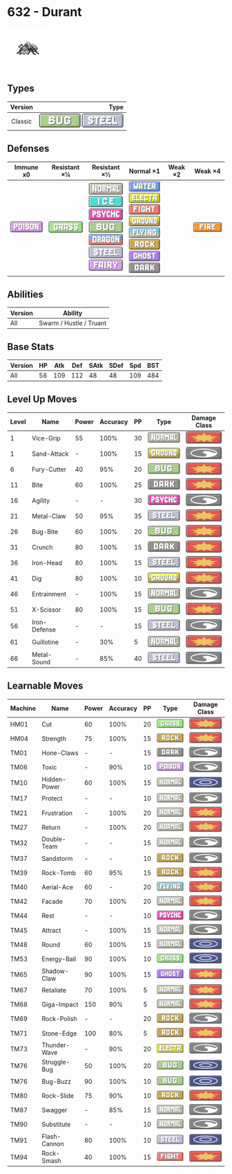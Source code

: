 # 632 - Durant

![durant](../img/pokemon/632.png)

## Types

| Version | Type                                                          |
| :-----: | ------------------------------------------------------------: |
| Classic | ![bug](../img/types/bug.png) ![steel](../img/types/steel.png) |

## Defenses

| Immune x0                          | Resistant ×¼                     | Resistant ×½                                                                                                                                                                                                                                                   | Normal ×1                                                                                                                                                                                                                                                                                                       | Weak ×2 | Weak ×4                        |
| ---------------------------------- | -------------------------------- | -------------------------------------------------------------------------------------------------------------------------------------------------------------------------------------------------------------------------------------------------------------- | --------------------------------------------------------------------------------------------------------------------------------------------------------------------------------------------------------------------------------------------------------------------------------------------------------------- | ------- | ------------------------------ |
| ![poison](../img/types/poison.png) | ![grass](../img/types/grass.png) | ![normal](../img/types/normal.png)<br/>![ice](../img/types/ice.png)<br/>![psychic](../img/types/psychic.png)<br/>![bug](../img/types/bug.png)<br/>![dragon](../img/types/dragon.png)<br/>![steel](../img/types/steel.png)<br/>![fairy](../img/types/fairy.png) | ![water](../img/types/water.png)<br/>![electric](../img/types/electric.png)<br/>![fighting](../img/types/fighting.png)<br/>![ground](../img/types/ground.png)<br/>![flying](../img/types/flying.png)<br/>![rock](../img/types/rock.png)<br/>![ghost](../img/types/ghost.png)<br/>![dark](../img/types/dark.png) |         | ![fire](../img/types/fire.png) |

## Abilities

| Version | Ability                 |
| ------- | ----------------------- |
| All     | Swarm / Hustle / Truant |

## Base Stats

| Version | HP | Atk | Def | SAtk | SDef | Spd | BST |
| ------- | -- | --- | --- | ---- | ---- | --- | --- |
| All     | 58 | 109 | 112 | 48   | 48   | 109 | 484 |

## Level Up Moves

| Level | Name         | Power | Accuracy | PP | Type                                 | Damage Class                           |
| ----- | ------------ | ----- | -------- | -- | ------------------------------------ | -------------------------------------- |
| 1     | Vice-Grip    | 55    | 100%     | 30 | ![normal](../img/types/normal.png)   | ![physical](../img/types/physical.png) |
| 1     | Sand-Attack  | -     | 100%     | 15 | ![ground](../img/types/ground.png)   | ![status](../img/types/status.png)     |
| 6     | Fury-Cutter  | 40    | 95%      | 20 | ![bug](../img/types/bug.png)         | ![physical](../img/types/physical.png) |
| 11    | Bite         | 60    | 100%     | 25 | ![dark](../img/types/dark.png)       | ![physical](../img/types/physical.png) |
| 16    | Agility      | -     | -        | 30 | ![psychic](../img/types/psychic.png) | ![status](../img/types/status.png)     |
| 21    | Metal-Claw   | 50    | 95%      | 35 | ![steel](../img/types/steel.png)     | ![physical](../img/types/physical.png) |
| 26    | Bug-Bite     | 60    | 100%     | 20 | ![bug](../img/types/bug.png)         | ![physical](../img/types/physical.png) |
| 31    | Crunch       | 80    | 100%     | 15 | ![dark](../img/types/dark.png)       | ![physical](../img/types/physical.png) |
| 36    | Iron-Head    | 80    | 100%     | 15 | ![steel](../img/types/steel.png)     | ![physical](../img/types/physical.png) |
| 41    | Dig          | 80    | 100%     | 10 | ![ground](../img/types/ground.png)   | ![physical](../img/types/physical.png) |
| 46    | Entrainment  | -     | 100%     | 15 | ![normal](../img/types/normal.png)   | ![status](../img/types/status.png)     |
| 51    | X-Scissor    | 80    | 100%     | 15 | ![bug](../img/types/bug.png)         | ![physical](../img/types/physical.png) |
| 56    | Iron-Defense | -     | -        | 15 | ![steel](../img/types/steel.png)     | ![status](../img/types/status.png)     |
| 61    | Guillotine   | -     | 30%      | 5  | ![normal](../img/types/normal.png)   | ![physical](../img/types/physical.png) |
| 66    | Metal-Sound  | -     | 85%      | 40 | ![steel](../img/types/steel.png)     | ![status](../img/types/status.png)     |

## Learnable Moves

| Machine | Name         | Power | Accuracy | PP | Type                                   | Damage Class                           |
| ------- | ------------ | ----- | -------- | -- | -------------------------------------- | -------------------------------------- |
| HM01    | Cut          | 60    | 100%     | 20 | ![grass](../img/types/grass.png)       | ![physical](../img/types/physical.png) |
| HM04    | Strength     | 75    | 100%     | 15 | ![rock](../img/types/rock.png)         | ![physical](../img/types/physical.png) |
| TM01    | Hone-Claws   | -     | -        | 15 | ![dark](../img/types/dark.png)         | ![status](../img/types/status.png)     |
| TM06    | Toxic        | -     | 90%      | 10 | ![poison](../img/types/poison.png)     | ![status](../img/types/status.png)     |
| TM10    | Hidden-Power | 60    | 100%     | 15 | ![normal](../img/types/normal.png)     | ![special](../img/types/special.png)   |
| TM17    | Protect      | -     | -        | 10 | ![normal](../img/types/normal.png)     | ![status](../img/types/status.png)     |
| TM21    | Frustration  | -     | 100%     | 20 | ![normal](../img/types/normal.png)     | ![physical](../img/types/physical.png) |
| TM27    | Return       | -     | 100%     | 20 | ![normal](../img/types/normal.png)     | ![physical](../img/types/physical.png) |
| TM32    | Double-Team  | -     | -        | 15 | ![normal](../img/types/normal.png)     | ![status](../img/types/status.png)     |
| TM37    | Sandstorm    | -     | -        | 10 | ![rock](../img/types/rock.png)         | ![status](../img/types/status.png)     |
| TM39    | Rock-Tomb    | 60    | 95%      | 15 | ![rock](../img/types/rock.png)         | ![physical](../img/types/physical.png) |
| TM40    | Aerial-Ace   | 60    | -        | 20 | ![flying](../img/types/flying.png)     | ![physical](../img/types/physical.png) |
| TM42    | Facade       | 70    | 100%     | 20 | ![normal](../img/types/normal.png)     | ![physical](../img/types/physical.png) |
| TM44    | Rest         | -     | -        | 10 | ![psychic](../img/types/psychic.png)   | ![status](../img/types/status.png)     |
| TM45    | Attract      | -     | 100%     | 15 | ![normal](../img/types/normal.png)     | ![status](../img/types/status.png)     |
| TM48    | Round        | 60    | 100%     | 15 | ![normal](../img/types/normal.png)     | ![special](../img/types/special.png)   |
| TM53    | Energy-Ball  | 90    | 100%     | 10 | ![grass](../img/types/grass.png)       | ![special](../img/types/special.png)   |
| TM65    | Shadow-Claw  | 90    | 100%     | 15 | ![ghost](../img/types/ghost.png)       | ![physical](../img/types/physical.png) |
| TM67    | Retaliate    | 70    | 100%     | 5  | ![normal](../img/types/normal.png)     | ![physical](../img/types/physical.png) |
| TM68    | Giga-Impact  | 150   | 90%      | 5  | ![normal](../img/types/normal.png)     | ![physical](../img/types/physical.png) |
| TM69    | Rock-Polish  | -     | -        | 20 | ![rock](../img/types/rock.png)         | ![status](../img/types/status.png)     |
| TM71    | Stone-Edge   | 100   | 80%      | 5  | ![rock](../img/types/rock.png)         | ![physical](../img/types/physical.png) |
| TM73    | Thunder-Wave | -     | 90%      | 20 | ![electric](../img/types/electric.png) | ![status](../img/types/status.png)     |
| TM76    | Struggle-Bug | 50    | 100%     | 20 | ![bug](../img/types/bug.png)           | ![special](../img/types/special.png)   |
| TM76    | Bug-Buzz     | 90    | 100%     | 10 | ![bug](../img/types/bug.png)           | ![special](../img/types/special.png)   |
| TM80    | Rock-Slide   | 75    | 90%      | 10 | ![rock](../img/types/rock.png)         | ![physical](../img/types/physical.png) |
| TM87    | Swagger      | -     | 85%      | 15 | ![normal](../img/types/normal.png)     | ![status](../img/types/status.png)     |
| TM90    | Substitute   | -     | -        | 10 | ![normal](../img/types/normal.png)     | ![status](../img/types/status.png)     |
| TM91    | Flash-Cannon | 80    | 100%     | 10 | ![steel](../img/types/steel.png)       | ![special](../img/types/special.png)   |
| TM94    | Rock-Smash   | 40    | 100%     | 15 | ![fighting](../img/types/fighting.png) | ![physical](../img/types/physical.png) |